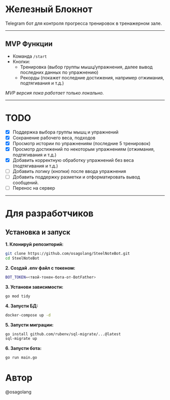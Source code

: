 # Железный Блокнот
Telegram бот для контроля прогресса тренировок в тренажерном зале.

---

## MVP Функции

- Команда `/start`
- Кнопки:
  - Тренировка (выбор группы мышц/упражнения, далее вывод последних данных по упражнению)
  - Рекорды (покажет последние достижения, например отжимания, подтягивания и т.д.)

*MVP версия пока работает только локально.*

---

# TODO
- [x] Поддержка выбора группы мышц и упражнений
- [x] Сохранение рабочего веса, подходов
- [x] Просмотр истории по упражнениям (последние 5 тренировок)
- [x] Просмотр достижений по некоторым упражнениям (отжимания, подтягивания и т.д.)
- [x] Добавить корректную обработку упражнений без веса (подтягивания и т.д.)
- [ ] Добавить логику (кнопки) после ввода упражнения
- [ ] Добавить поддержку разметки и отформатировать вывод сообщений.
- [ ] Перенос на сервер

---

# Для разработчиков
## Установка и запуск

**1. Клонируй репозиторий:**
```bash
git clone https://github.com/osagolang/SteelNoteBot.git
cd SteelNoteBot
```
**2. Создай .env файл с токеном:**
```bash
BOT_TOKEN=<твой-токен-бота-от-BotFather>
```
**3. Установи зависимости:**
```bash
go mod tidy
```
**4. Запусти БД:**
```bash
docker-compose up -d
```
**5. Запусти миграции:**
```bash
go install github.com/rubenv/sql-migrate/...@latest
sql-migrate up
```
**6. Запусти бота:**
```bash
go run main.go
```

# Автор
@osagolang